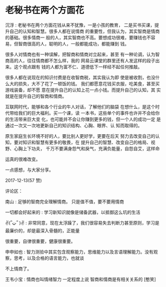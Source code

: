 # 老秘书在两个方面花

沉浮 : 老秘书在两个方面花钱从来不犹豫，一是小孩的教育， 二是买书买课，提升自己的认知和智慧。很多人都在说情商 的重要性，但我认为，其实智商是情商的基础。很多情商一 般的人，其实智商也不高。要想成功很难，要赚钱也不容 易，但智商很高的人，聪明的人，一般都能成功，都能赚到 钱。

很多人对情商也有一种误解，把智商和情商对立起来，甚至 有一种论调，认为智商高的人，往往情商都不怎么样，我的 网易云课堂的群里还有人发这样的段子出来。这个观点跟有 钱的人都为富不仁、道德低下一样经不起任何推敲。

很多人都在说现在的知识付费是在收智商税，其实我认为即 使是被收割，也没什么大的损失，大不了花了一顿饭的钱。 我们都愿意花钱买衣服，吃美食，甚至买游戏装备，却不愿 意在提升自己的认知上花一点小钱。而提升自己的认知，其 实就是在提升自己的智商和情商。

互联网时代，能够和各个行业的牛人对话，了解他们的脑袋 在想什么，是这个时代带给我们的巨大福利。买一个课，读 一本书，这些单个的事件也许并不会给你的生活带来巨大变 化，也可能并不会让你赚到更多的钱，但一个人的成功一定 是通过一次又一次地更新自己的知识结构、心胸、眼界、认 知而取得的。

原生家庭生长环境不好的人，要比别人更好学，更要在后天 努力去改变自己的认知，要对知识和智慧有更多的敬畏，在 提升自己的智慧、改变自己的格局、视野、心胸上下功夫， 千万不要满身怨气和戾气，充满负能量，自怨自艾，这样命

运真的很难改变。

一点感想，与大家分享。

2017-12-13(57 赞)

评论区：

南山 : 足够的智商完全理解情商。 只是值不值，要不要用情商

一切都会好起来的 : 学习新知识就像是储备武器，以抵御这么坑的生活

✌(՞ټ՞ )✌ : 非常同意，现在太浮躁了，我们很容易失去判断力甚至原则，学习是最廉价的，却是最深入骨髓的，正能量

很重要，自律很重要，健康很重要。

申申如也 : 智力测验中其实包含观察能力，思维能力以及言语理解能力。没有观察，思考，以及合格的语言能力，也就谈

不上情商了。

王韦小宝 : 情商也叫情绪智力 一定程度上说 智商和情商是有相关关系的 [憨笑]